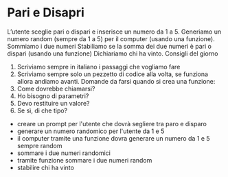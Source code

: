 # Pari e Disapri

L’utente sceglie pari o dispari e inserisce un numero da 1 a 5.
Generiamo un numero random (sempre da 1 a 5) per il computer (usando una funzione).
Sommiamo i due numeri
Stabiliamo se la somma dei due numeri è pari o dispari (usando una funzione)
Dichiariamo chi ha vinto.
Consigli del giorno
1. Scriviamo sempre in italiano i passaggi che vogliamo fare
2. Scriviamo sempre solo un pezzetto di codice alla volta, se funziona allora andiamo avanti.
Domande da  farsi quando si crea una funzione:
1. Come dovrebbe chiamarsi?
2. Ho bisogno di parametri?
3. Devo restituire un valore?
4. Se sì, di che tipo?

- creare un prompt per l'utente che dovrà segliere tra paro e disparo
- generare un numero randomico per l'utente da 1 e 5
- il computer tramite una funzione dovra generare un numero da 1 e 5 sempre random
- sommare i due numeri randomici
- tramite funzione sommare i due numeri random
- stabilire chi ha vinto

